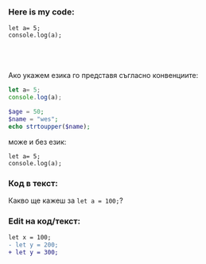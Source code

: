 ### Here is my code:

    let a= 5;
    console.log(a);
\
\
\
Ако укажем езикa го представя съгласно конвенциите:

```js
let a= 5;
console.log(a);
```

```php
$age = 50;
$name = "wes";
echo strtoupper($name);
```

може и без език:

```
let a= 5;
console.log(a);
```
### Код в текст:

Какво ще кажеш за `let a = 100;`?

### Edit на код/текст:

```diff
let x = 100;
- let y = 200;
+ let y = 300;
```